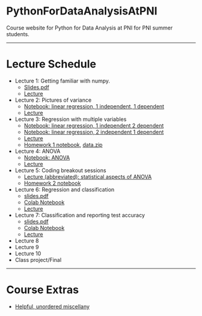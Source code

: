 # PythonForDataAnalysisAtPNI
Course website for Python for Data Analysis at PNI for PNI summer students. 

---
# Lecture Schedule

- Lecture 1: Getting familiar with numpy.
	- <a href="./slides/lecture1.pdf">Slides.pdf</a> 
	- [Lecture](https://princeton.zoom.us/rec/share/-N1VF--h3UhOUrfq70XOdr8TPpreeaa8h3JK_qYJxEbToUZLOQXE6lBrCX4s7eCZ) 
- Lecture 2: Pictures of variance
	- [Notebook: linear regression, 1 independent, 1 dependent](https://colab.research.google.com/drive/1I34ImjoExER6mzSdovHtXPuRomwnoXzy?usp=sharing)
	- [Lecture](https://princeton.zoom.us/rec/share/weMyJojJ-GxOWonx82LhdIERQoTfT6a8gylN_PZcyIUuc2dvw83iUqWQKPWp7n8?startTime=1594144826000)
- Lecture 3: Regression with multiple variables
	- [Notebook: linear regression, 1 independent 2 dependent](https://colab.research.google.com/drive/1lZXbqYSHSJesn4upPVrLBGJSaNDab6c0?usp=sharing)
	- [Notebook: linear regression, 2 independent 1 dependent](https://colab.research.google.com/drive/1uj9B8x2VLzEi8EwOxt1dPx8EziU3pwXa?usp=sharing)
	- [Lecture](https://princeton.zoom.us/rec/share/yeN3Bu7p2GpLWo3stFmECrF7AanFeaa81HIaq_oNnUv9dTE-W9wfU44I0EiDaiDi )
	- <a href="./homework/homework1/Homework1.ipynb">Homework 1 notebook</a>, <a href="./homework/homework1/Homework1data.zip">data.zip</a>
- Lecture 4: ANOVA
	- [Notebook: ANOVA](https://colab.research.google.com/drive/1dfm6xetYM782wHCgf4dRhxNw1AEWcaeE?usp=sharing)
	- [Lecture](https://princeton.zoom.us/rec/share/-ONRL7Op8WZObonQx3qYCv5-JNq8T6a80yBI_qIJzR67NA5W3iQ55ZQ7ubtVigrH )
- Lecture 5: Coding breakout sessions
	- [Lecture (abbreviated): statistical aspects of ANOVA](https://drive.google.com/file/d/1KBmUUFlGKjY7r6A42Vn5hg17_M54v3Ac/view?usp=sharing) 
	- [Homework 2 notebook](https://colab.research.google.com/drive/1Af2olbXdHIQ1k6xcRl4Xtqo2hZ7ATLsn?usp=sharing)
- Lecture 6: Regression and classification
	- <a href="./slides/lecture6.pdf">slides.pdf</a>
	- <a href="./code/Lecture6.ipynb">Colab Notebook</a>
	- [Lecture](https://princeton.zoom.us/rec/share/3_NNBYGt7m5IUqPMynGPUY4lPp3Leaa81yMd_foEzx5KOibyd190GPRFrwrqUFKb?usp=sharing)
- Lecture 7: Classification and reporting test accuracy
	- <a href="./slides/lecture7.pdf">slides.pdf</a>
	- <a href="./code/Lecture7.ipynb">Colab Notebook</a>
	- [Lecture](https://princeton.zoom.us/rec/share/35d2d5jOyyBIZ6vCq1-BRYx9JN_mT6a81yJK8qcIxUnKUxFBOTSuT_pzz45Qc3Mb)
- Lecture 8
- Lecture 9
- Lecture 10
- Class project/Final

---
# Course Extras

- [Helpful, unordered miscellany](https://colab.research.google.com/drive/1B91Xl8T3Q1Dr36NrEwK9L8qo1oqCBgEE?usp=sharing)
